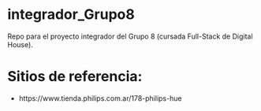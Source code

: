 # integrador_Grupo8
Repo para el proyecto integrador del Grupo 8 (cursada Full-Stack de Digital House).

# Sitios de referencia:
<ul>
    <li>https://www.tienda.philips.com.ar/178-philips-hue</li>
</ul>